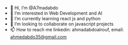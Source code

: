 - 👋 Hi, I’m @A7madabdo
- 👀 I’m interested in Web Development and AI
- 🌱 I’m currently learning react js and python
- 💞️ I’m looking to collaborate on javascript projects
- 📫 How to reach me linkedin: ahmadabdoalrouf, email: ahmedabdo35@gmail.com

<!---
A7madabdo/A7madabdo is a ✨ special ✨ repository because its `README.md` (this file) appears on your GitHub profile.
You can click the Preview link to take a look at your changes.
--->

